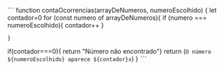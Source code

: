 ˋˋˋ
function contaOcorrencias(arrayDeNumeros, numeroEscolhido) {
    let contador=0
    for (const numero of arrayDeNumeros){
      if (numero === numeroEscolhido){
        contador++
      }
      
    } 
   if(contador===0){
        return "Número não encontrado"}
      return (`O número ${numeroEscolhido} aparece ${contador}x`)
    } 
    ˋˋˋ